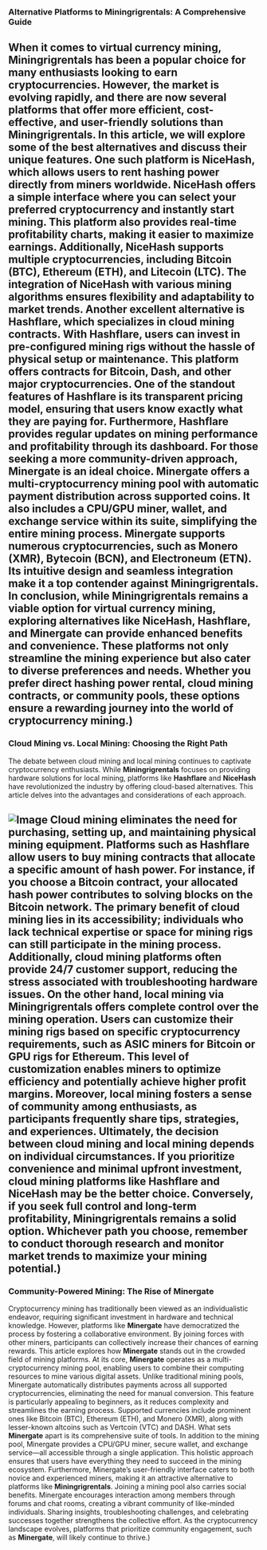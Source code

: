### Alternative Platforms to Miningrigrentals: A Comprehensive Guide
When it comes to virtual currency mining, **Miningrigrentals** has been a popular choice for many enthusiasts looking to earn cryptocurrencies. However, the market is evolving rapidly, and there are now several platforms that offer more efficient, cost-effective, and user-friendly solutions than Miningrigrentals. In this article, we will explore some of the best alternatives and discuss their unique features.
One such platform is **NiceHash**, which allows users to rent hashing power directly from miners worldwide. NiceHash offers a simple interface where you can select your preferred cryptocurrency and instantly start mining. This platform also provides real-time profitability charts, making it easier to maximize earnings. Additionally, NiceHash supports multiple cryptocurrencies, including Bitcoin (BTC), Ethereum (ETH), and Litecoin (LTC). The integration of **NiceHash** with various mining algorithms ensures flexibility and adaptability to market trends.
Another excellent alternative is **Hashflare**, which specializes in cloud mining contracts. With Hashflare, users can invest in pre-configured mining rigs without the hassle of physical setup or maintenance. This platform offers contracts for Bitcoin, Dash, and other major cryptocurrencies. One of the standout features of Hashflare is its transparent pricing model, ensuring that users know exactly what they are paying for. Furthermore, Hashflare provides regular updates on mining performance and profitability through its dashboard.
For those seeking a more community-driven approach, **Minergate** is an ideal choice. Minergate offers a multi-cryptocurrency mining pool with automatic payment distribution across supported coins. It also includes a CPU/GPU miner, wallet, and exchange service within its suite, simplifying the entire mining process. Minergate supports numerous cryptocurrencies, such as Monero (XMR), Bytecoin (BCN), and Electroneum (ETN). Its intuitive design and seamless integration make it a top contender against **Miningrigrentals**.
In conclusion, while **Miningrigrentals** remains a viable option for virtual currency mining, exploring alternatives like **NiceHash**, **Hashflare**, and **Minergate** can provide enhanced benefits and convenience. These platforms not only streamline the mining experience but also cater to diverse preferences and needs. Whether you prefer direct hashing power rental, cloud mining contracts, or community pools, these options ensure a rewarding journey into the world of cryptocurrency mining.)
---
### Cloud Mining vs. Local Mining: Choosing the Right Path
The debate between cloud mining and local mining continues to captivate cryptocurrency enthusiasts. While **Miningrigrentals** focuses on providing hardware solutions for local mining, platforms like **Hashflare** and **NiceHash** have revolutionized the industry by offering cloud-based alternatives. This article delves into the advantages and considerations of each approach.

![Image](https://github.com/user-attachments/assets/d7419ec9-dc67-403f-bf28-8faea5f1f74f)
Cloud mining eliminates the need for purchasing, setting up, and maintaining physical mining equipment. Platforms such as **Hashflare** allow users to buy mining contracts that allocate a specific amount of hash power. For instance, if you choose a Bitcoin contract, your allocated hash power contributes to solving blocks on the Bitcoin network. The primary benefit of cloud mining lies in its accessibility; individuals who lack technical expertise or space for mining rigs can still participate in the mining process. Additionally, cloud mining platforms often provide 24/7 customer support, reducing the stress associated with troubleshooting hardware issues.
On the other hand, local mining via **Miningrigrentals** offers complete control over the mining operation. Users can customize their mining rigs based on specific cryptocurrency requirements, such as ASIC miners for Bitcoin or GPU rigs for Ethereum. This level of customization enables miners to optimize efficiency and potentially achieve higher profit margins. Moreover, local mining fosters a sense of community among enthusiasts, as participants frequently share tips, strategies, and experiences.
Ultimately, the decision between cloud mining and local mining depends on individual circumstances. If you prioritize convenience and minimal upfront investment, cloud mining platforms like **Hashflare** and **NiceHash** may be the better choice. Conversely, if you seek full control and long-term profitability, **Miningrigrentals** remains a solid option. Whichever path you choose, remember to conduct thorough research and monitor market trends to maximize your mining potential.)
---
### Community-Powered Mining: The Rise of Minergate
Cryptocurrency mining has traditionally been viewed as an individualistic endeavor, requiring significant investment in hardware and technical knowledge. However, platforms like **Minergate** have democratized the process by fostering a collaborative environment. By joining forces with other miners, participants can collectively increase their chances of earning rewards. This article explores how **Minergate** stands out in the crowded field of mining platforms.
At its core, **Minergate** operates as a multi-cryptocurrency mining pool, enabling users to combine their computing resources to mine various digital assets. Unlike traditional mining pools, Minergate automatically distributes payments across all supported cryptocurrencies, eliminating the need for manual conversion. This feature is particularly appealing to beginners, as it reduces complexity and streamlines the earning process. Supported currencies include prominent ones like Bitcoin (BTC), Ethereum (ETH), and Monero (XMR), along with lesser-known altcoins such as Vertcoin (VTC) and DASH.
What sets **Minergate** apart is its comprehensive suite of tools. In addition to the mining pool, Minergate provides a CPU/GPU miner, secure wallet, and exchange service—all accessible through a single application. This holistic approach ensures that users have everything they need to succeed in the mining ecosystem. Furthermore, Minergate’s user-friendly interface caters to both novice and experienced miners, making it an attractive alternative to platforms like **Miningrigrentals**.
Joining a mining pool also carries social benefits. Minergate encourages interaction among members through forums and chat rooms, creating a vibrant community of like-minded individuals. Sharing insights, troubleshooting challenges, and celebrating successes together strengthens the collective effort. As the cryptocurrency landscape evolves, platforms that prioritize community engagement, such as **Minergate**, will likely continue to thrive.)

